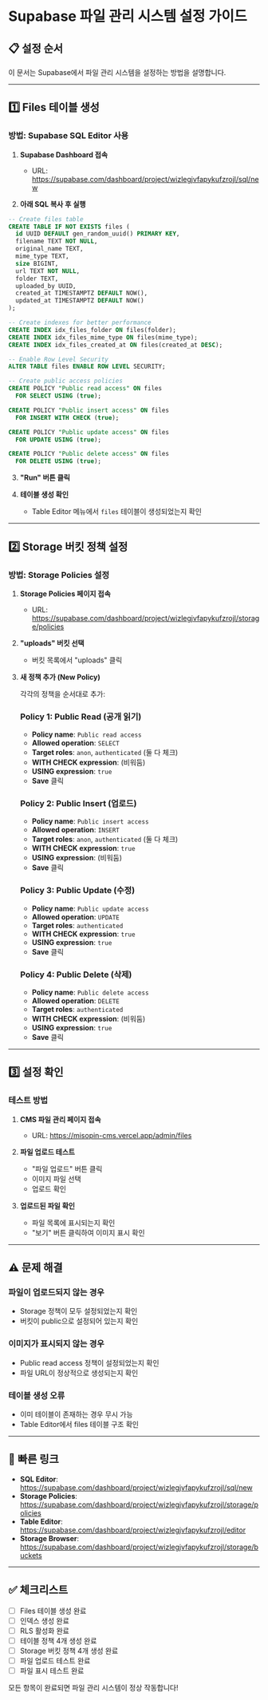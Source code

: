 # Supabase 파일 관리 시스템 설정 가이드

## 📋 설정 순서

이 문서는 Supabase에서 파일 관리 시스템을 설정하는 방법을 설명합니다.

---

## 1️⃣ Files 테이블 생성

### 방법: Supabase SQL Editor 사용

1. **Supabase Dashboard 접속**
   - URL: https://supabase.com/dashboard/project/wizlegjvfapykufzrojl/sql/new

2. **아래 SQL 복사 후 실행**

```sql
-- Create files table
CREATE TABLE IF NOT EXISTS files (
  id UUID DEFAULT gen_random_uuid() PRIMARY KEY,
  filename TEXT NOT NULL,
  original_name TEXT,
  mime_type TEXT,
  size BIGINT,
  url TEXT NOT NULL,
  folder TEXT,
  uploaded_by UUID,
  created_at TIMESTAMPTZ DEFAULT NOW(),
  updated_at TIMESTAMPTZ DEFAULT NOW()
);

-- Create indexes for better performance
CREATE INDEX idx_files_folder ON files(folder);
CREATE INDEX idx_files_mime_type ON files(mime_type);
CREATE INDEX idx_files_created_at ON files(created_at DESC);

-- Enable Row Level Security
ALTER TABLE files ENABLE ROW LEVEL SECURITY;

-- Create public access policies
CREATE POLICY "Public read access" ON files
  FOR SELECT USING (true);

CREATE POLICY "Public insert access" ON files
  FOR INSERT WITH CHECK (true);

CREATE POLICY "Public update access" ON files
  FOR UPDATE USING (true);

CREATE POLICY "Public delete access" ON files
  FOR DELETE USING (true);
```

3. **"Run" 버튼 클릭**

4. **테이블 생성 확인**
   - Table Editor 메뉴에서 `files` 테이블이 생성되었는지 확인

---

## 2️⃣ Storage 버킷 정책 설정

### 방법: Storage Policies 설정

1. **Storage Policies 페이지 접속**
   - URL: https://supabase.com/dashboard/project/wizlegjvfapykufzrojl/storage/policies

2. **"uploads" 버킷 선택**
   - 버킷 목록에서 "uploads" 클릭

3. **새 정책 추가 (New Policy)**

   각각의 정책을 순서대로 추가:

   ### Policy 1: Public Read (공개 읽기)
   - **Policy name**: `Public read access`
   - **Allowed operation**: `SELECT`
   - **Target roles**: `anon`, `authenticated` (둘 다 체크)
   - **WITH CHECK expression**: (비워둠)
   - **USING expression**: `true`
   - **Save** 클릭

   ### Policy 2: Public Insert (업로드)
   - **Policy name**: `Public insert access`
   - **Allowed operation**: `INSERT`
   - **Target roles**: `anon`, `authenticated` (둘 다 체크)
   - **WITH CHECK expression**: `true`
   - **USING expression**: (비워둠)
   - **Save** 클릭

   ### Policy 3: Public Update (수정)
   - **Policy name**: `Public update access`
   - **Allowed operation**: `UPDATE`
   - **Target roles**: `authenticated`
   - **WITH CHECK expression**: `true`
   - **USING expression**: `true`
   - **Save** 클릭

   ### Policy 4: Public Delete (삭제)
   - **Policy name**: `Public delete access`
   - **Allowed operation**: `DELETE`
   - **Target roles**: `authenticated`
   - **WITH CHECK expression**: (비워둠)
   - **USING expression**: `true`
   - **Save** 클릭

---

## 3️⃣ 설정 확인

### 테스트 방법

1. **CMS 파일 관리 페이지 접속**
   - URL: https://misopin-cms.vercel.app/admin/files

2. **파일 업로드 테스트**
   - "파일 업로드" 버튼 클릭
   - 이미지 파일 선택
   - 업로드 확인

3. **업로드된 파일 확인**
   - 파일 목록에 표시되는지 확인
   - "보기" 버튼 클릭하여 이미지 표시 확인

---

## ⚠️ 문제 해결

### 파일이 업로드되지 않는 경우
- Storage 정책이 모두 설정되었는지 확인
- 버킷이 public으로 설정되어 있는지 확인

### 이미지가 표시되지 않는 경우
- Public read access 정책이 설정되었는지 확인
- 파일 URL이 정상적으로 생성되는지 확인

### 테이블 생성 오류
- 이미 테이블이 존재하는 경우 무시 가능
- Table Editor에서 files 테이블 구조 확인

---

## 📌 빠른 링크

- **SQL Editor**: https://supabase.com/dashboard/project/wizlegjvfapykufzrojl/sql/new
- **Storage Policies**: https://supabase.com/dashboard/project/wizlegjvfapykufzrojl/storage/policies
- **Table Editor**: https://supabase.com/dashboard/project/wizlegjvfapykufzrojl/editor
- **Storage Browser**: https://supabase.com/dashboard/project/wizlegjvfapykufzrojl/storage/buckets

---

## ✅ 체크리스트

- [ ] Files 테이블 생성 완료
- [ ] 인덱스 생성 완료
- [ ] RLS 활성화 완료
- [ ] 테이블 정책 4개 생성 완료
- [ ] Storage 버킷 정책 4개 생성 완료
- [ ] 파일 업로드 테스트 완료
- [ ] 파일 표시 테스트 완료

모든 항목이 완료되면 파일 관리 시스템이 정상 작동합니다!